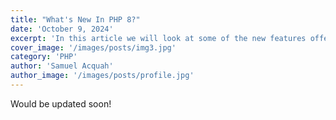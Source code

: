 ```yaml
---
title: "What's New In PHP 8?"
date: 'October 9, 2024'
excerpt: 'In this article we will look at some of the new features offered in version 8 of PHP'
cover_image: '/images/posts/img3.jpg'
category: 'PHP'
author: 'Samuel Acquah'
author_image: '/images/posts/profile.jpg'
---
```


<!-- Markdown generator - https://jaspervdj.be/lorem-markdownum/ -->
 
  Would be updated soon!
